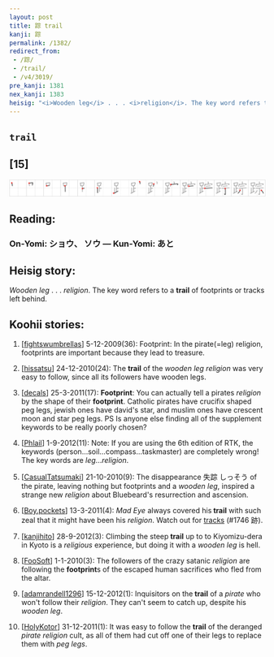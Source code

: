 ```yaml
---
layout: post
title: 踪 trail
kanji: 踪
permalink: /1382/
redirect_from:
 - /踪/
 - /trail/
 - /v4/3019/
pre_kanji: 1381
nex_kanji: 1383
heisig: "<i>Wooden leg</i> . . . <i>religion</i>. The key word refers to a <b>trail</b> of footprints or tracks left behind."
---
```


## `trail`

## [15]

<div class="stroke"><img src="../images/E8B8AA.png" /></div>

## Reading:

### On-Yomi: ショウ、 ソウ &mdash; Kun-Yomi: あと

## Heisig story:

<i>Wooden leg</i> . . . <i>religion</i>. The key word refers to a <b>trail</b> of footprints or tracks left behind.

## Koohii stories:

1) [<a href="http://kanji.koohii.com/profile/fightswumbrellas">fightswumbrellas</a>] 5-12-2009(36): Footprint: In the pirate(=leg) religion, footprints are important because they lead to treasure.

2) [<a href="http://kanji.koohii.com/profile/hissatsu">hissatsu</a>] 24-12-2010(24): The <strong>trail</strong> of the <em>wooden leg religion</em> was very easy to follow, since all its followers have wooden legs.

3) [<a href="http://kanji.koohii.com/profile/decals">decals</a>] 25-3-2011(17): <strong>Footprint</strong>: You can actually tell a pirates <em>religion</em> by the shape of their <strong>footprint</strong>. Catholic pirates have crucifix shaped peg legs, jewish ones have david&#039;s star, and muslim ones have crescent moon and star peg legs. PS Is anyone else finding all of the supplement keywords to be really poorly chosen?

4) [<a href="http://kanji.koohii.com/profile/Phlail">Phlail</a>] 1-9-2012(11): Note: If you are using the 6th edition of RTK, the keywords (person...soil...compass...taskmaster) are completely wrong! The key words are <em>leg</em>...<em>religion</em>.

5) [<a href="http://kanji.koohii.com/profile/CasualTatsumaki">CasualTatsumaki</a>] 21-10-2010(9): The disappearance 失踪 しっそう of the pirate, leaving nothing but footprints and a <em>wooden leg</em>, inspired a strange new <em>religion</em> about Bluebeard&#039;s resurrection and ascension.

6) [<a href="http://kanji.koohii.com/profile/Boy.pockets">Boy.pockets</a>] 13-3-2011(4): <em>Mad Eye</em> always covered his<strong> trail</strong> with such zeal that it might have been his <em>religion</em>. Watch out for <a href="../1746">tracks</a> (#1746 跡).

7) [<a href="http://kanji.koohii.com/profile/kanjihito">kanjihito</a>] 28-9-2012(3): Climbing the steep<strong> trail</strong> up to to Kiyomizu-dera in Kyoto is a <em>religious</em> experience, but doing it with a <em>wooden leg</em> is hell.

8) [<a href="http://kanji.koohii.com/profile/FooSoft">FooSoft</a>] 1-1-2010(3): The followers of the crazy satanic <em>religion</em> are following the <strong>footprint</strong>s of the escaped human sacrifices who fled from the altar.

9) [<a href="http://kanji.koohii.com/profile/adamrandell1296">adamrandell1296</a>] 15-12-2012(1): Inquisitors on the<strong> trail</strong> of a <em>pirate</em> who won&#039;t follow their <em>religion</em>. They can&#039;t seem to catch up, despite his <em>wooden leg</em>.

10) [<a href="http://kanji.koohii.com/profile/HolyKotor">HolyKotor</a>] 31-12-2011(1): It was easy to follow the <strong>trail</strong> of the deranged <em>pirate religion</em> cult, as all of them had cut off one of their legs to replace them with <em>peg legs</em>.
